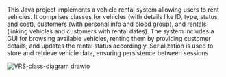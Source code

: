 # 


This Java project implements a vehicle rental system allowing users to rent vehicles. It
comprises classes for vehicles (with details like ID, type, status, and cost), customers
(with personal info and blood group), and rentals (linking vehicles and customers with
rental dates). The system includes a GUI for browsing available vehicles, renting them
by providing customer details, and updates the rental status accordingly. Serialization is
used to store and retrieve vehicle data, ensuring persistence between sessions


![VRS-class-diagram drawio](https://github.com/Naima006/Vehicle-Rental-System/assets/95029959/749d215e-0f59-45f6-8de5-951626a1ae22)
